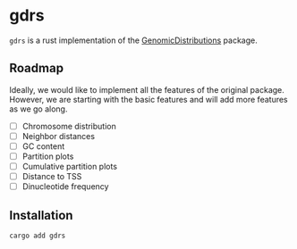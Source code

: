 # gdrs
`gdrs` is a rust implementation of the [GenomicDistributions](https://github.com/databio/GenomicDistributions) package.

## Roadmap
Ideally, we would like to implement all the features of the original package. However, we are starting with the basic features and will add more features as we go along.

- [ ] Chromosome distribution
- [ ] Neighbor distances
- [ ] GC content
- [ ] Partition plots
- [ ] Cumulative partition plots
- [ ] Distance to TSS
- [ ] Dinucleotide frequency

## Installation
```bash
cargo add gdrs
```
